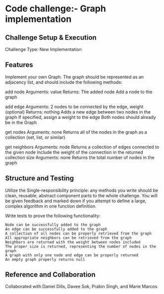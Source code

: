 # Code challenge:- Graph implementation

## Challenge Setup & Execution

Challenge Type: New Implementation

## Features

Implement your own Graph. The graph should be represented as an adjacency list, and should include the following methods:

add node
    Arguments: value
    Returns: The added node
    Add a node to the graph

add edge
    Arguments: 2 nodes to be connected by the edge, weight (optional)
    Returns: nothing
    Adds a new edge between two nodes in the graph
    If specified, assign a weight to the edge
    Both nodes should already be in the Graph

get nodes
    Arguments: none
    Returns all of the nodes in the graph as a collection (set, list, or similar)

get neighbors
    Arguments: node
    Returns a collection of edges connected to the given node
        Include the weight of the connection in the returned collection
size
    Arguments: none
    Returns the total number of nodes in the graph

## Structure and Testing

Utilize the Single-responsibility principle: any methods you write should be clean, reusable, abstract component parts to the whole challenge. You will be given feedback and marked down if you attempt to define a large, complex algorithm in one function definition.

Write tests to prove the following functionality:

    Node can be successfully added to the graph
    An edge can be successfully added to the graph
    A collection of all nodes can be properly retrieved from the graph
    All appropriate neighbors can be retrieved from the graph
    Neighbors are returned with the weight between nodes included
    The proper size is returned, representing the number of nodes in the graph
    A graph with only one node and edge can be properly returned
    An empty graph properly returns null

## Reference and Collaboration

Collaborated with Daniel Dills, Davee Sok, Prabin Singh, and Marie Marcos

